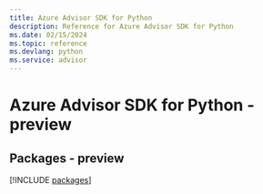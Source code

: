 ```yaml
---
title: Azure Advisor SDK for Python
description: Reference for Azure Advisor SDK for Python
ms.date: 02/15/2024
ms.topic: reference
ms.devlang: python
ms.service: advisor
---
```

# Azure Advisor SDK for Python - preview
## Packages - preview
[!INCLUDE [packages](advisor-index.md)]